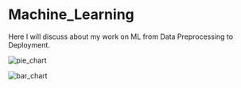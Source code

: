 # Machine_Learning
Here I will discuss about my work on ML from Data Preprocessing to Deployment.

![pie_chart](https://user-images.githubusercontent.com/60319034/155553962-04f8fdad-3b3f-4073-8d74-861d3e7795eb.png)

![bar_chart](https://user-images.githubusercontent.com/60319034/155554032-0a2bda8e-1349-49d0-a4c4-ff9706ee2e04.png)
